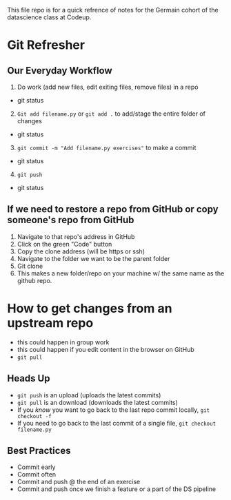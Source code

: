 This file repo is for a quick refrence of notes for the Germain cohort of the datascience class at Codeup. 

# Git Refresher

## Our Everyday Workflow
1. Do work (add new files, edit exiting files, remove files) in a repo
- git status
2. `Git add filename.py` or `git add .` to add/stage the entire folder of changes
- git status
3. `git commit -m "Add filename.py exercises"` to make a commit
- git status
4. `git push`
- git status

## If we need to restore a repo from GitHub or copy someone's repo from GitHub
1. Navigate to that repo's address in GitHub
2. Click on the green "Code" button
3. Copy the clone address (will be https or ssh)
4. Navigate to the folder we want to be the parent folder
5. Git clone <paste in that git clone address>
6. This makes a new folder/repo on your machine w/ the same name as the github repo.

# How to get changes from an upstream repo 
- this could happen in group work
- this could happen if you edit content in the browser on GitHub
- `git pull`

## Heads Up
- `git push` is an upload (uploads the latest commits)
- `git pull` is an download (downloads the latest commits)
- If you *know* you want to go back to the last repo commit locally, `git checkout -f`
- If you need to go back to the last commit of a single file, `git checkout filename.py`

## Best Practices
- Commit early
- Commit often
- Commit and push @ the end of an exercise
- Commit and push once we finish a feature or a part of the DS pipeline
